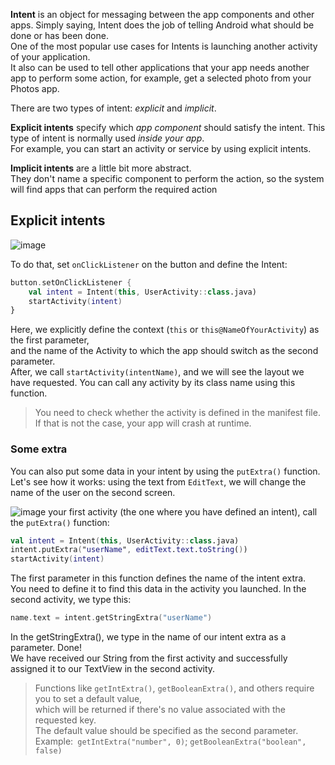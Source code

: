 **Intent** is an object for messaging between the app components and other apps. Simply saying, Intent does the job of telling Android what should be done or has been done.   
One of the most popular use cases for Intents is launching another activity of your application.  
It also can be used to tell other applications that your app needs another app to perform some action, for example, get a selected photo from your Photos app.  

There are two types of intent: _explicit_ and _implicit_.  

**Explicit intents** specify which _app component_ should satisfy the intent. This type of intent is normally used _inside your app_.   
For example, you can start an activity or service by using explicit intents.  

**Implicit intents** are a little bit more abstract.   
They don't name a specific component to perform the action, so the system will find apps that can perform the required action

## Explicit intents

![image](https://user-images.githubusercontent.com/63263301/202568081-4d0d0162-290d-4cf9-b719-b7272f2756c6.png)

To do that, set `onClickListener` on the button and define the Intent:

```kotlin
button.setOnClickListener {
    val intent = Intent(this, UserActivity::class.java)
    startActivity(intent)
}
```
Here, we explicitly define the context (`this` or `this@NameOfYourActivity`) as the first parameter,  
and the name of the Activity to which the app should switch as the second parameter.  
After, we call `startActivity(intentName)`, and we will see the layout we have requested. You can call any activity by its class name using this function.

> You need to check whether the activity is defined in the manifest file. If that is not the case, your app will crash at runtime.

### Some extra

You can also put some data in your intent by using the `putExtra()` function. 
Let's see how it works: using the text from `EditText`, we will change the name of the user on the second screen.

![image](https://user-images.githubusercontent.com/63263301/202568872-c15eb241-e047-40cb-931b-9f0a1aeac0af.png)
 your first activity (the one where you have defined an intent), call the `putExtra()` function:
```kotlin
val intent = Intent(this, UserActivity::class.java)
intent.putExtra("userName", editText.text.toString())
startActivity(intent)
```

The first parameter in this function defines the name of the intent extra.  
You need to define it to find this data in the activity you launched. In the second activity, we type this:
```kotlin
name.text = intent.getStringExtra("userName")
```
In the getStringExtra(), we type in the name of our intent extra as a parameter. Done!  
We have received our String from the first activity and successfully assigned it to our TextView in the second activity.

> Functions like `getIntExtra()`, `getBooleanExtra()`, and others require you to set a default value,  
> which will be returned if there's no value associated with the requested key.  
> The default value should be specified as the second parameter. Example:` getIntExtra("number", 0)`; `getBooleanExtra("boolean", false)`

